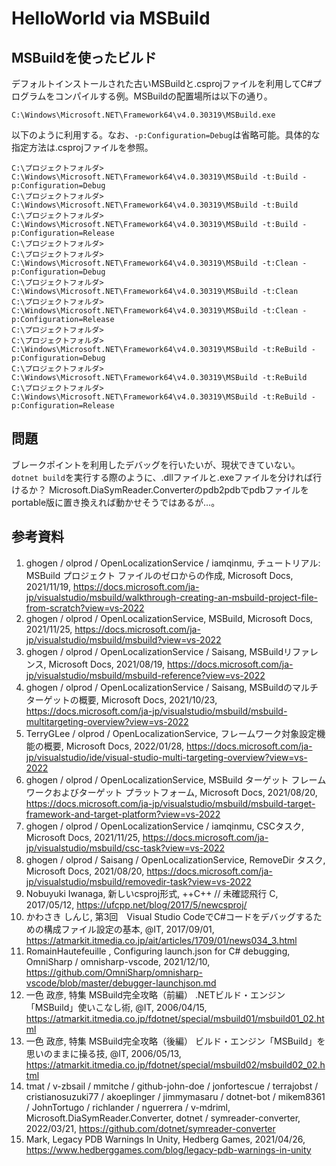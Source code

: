 # HelloWorld via MSBuild

## MSBuildを使ったビルド

デフォルトインストールされた古いMSBuildと.csprojファイルを利用してC#プログラムをコンパイルする例。MSBuildの配置場所は以下の通り。

`C:\Windows\Microsoft.NET\Framework64\v4.0.30319\MSBuild.exe`

以下のように利用する。なお、`-p:Configuration=Debug`は省略可能。具体的な指定方法は.csprojファイルを参照。

```shell
C:\プロジェクトフォルダ> C:\Windows\Microsoft.NET\Framework64\v4.0.30319\MSBuild -t:Build -p:Configuration=Debug
C:\プロジェクトフォルダ> C:\Windows\Microsoft.NET\Framework64\v4.0.30319\MSBuild -t:Build
C:\プロジェクトフォルダ> C:\Windows\Microsoft.NET\Framework64\v4.0.30319\MSBuild -t:Build -p:Configuration=Release
C:\プロジェクトフォルダ> 
C:\プロジェクトフォルダ> C:\Windows\Microsoft.NET\Framework64\v4.0.30319\MSBuild -t:Clean -p:Configuration=Debug
C:\プロジェクトフォルダ> C:\Windows\Microsoft.NET\Framework64\v4.0.30319\MSBuild -t:Clean
C:\プロジェクトフォルダ> C:\Windows\Microsoft.NET\Framework64\v4.0.30319\MSBuild -t:Clean -p:Configuration=Release
C:\プロジェクトフォルダ> 
C:\プロジェクトフォルダ> C:\Windows\Microsoft.NET\Framework64\v4.0.30319\MSBuild -t:ReBuild -p:Configuration=Debug
C:\プロジェクトフォルダ> C:\Windows\Microsoft.NET\Framework64\v4.0.30319\MSBuild -t:ReBuild
C:\プロジェクトフォルダ> C:\Windows\Microsoft.NET\Framework64\v4.0.30319\MSBuild -t:ReBuild -p:Configuration=Release
```

## 問題

ブレークポイントを利用したデバッグを行いたいが、現状できていない。`dotnet build`を実行する際のように、.dllファイルと.exeファイルを分ければ行けるか？
Microsoft.DiaSymReader.Converterのpdb2pdbでpdbファイルをportable版に置き換えれば動かせそうではあるが…。

## 参考資料

1. ghogen / olprod / OpenLocalizationService / iamqinmu, チュートリアル: MSBuild プロジェクト ファイルのゼロからの作成, Microsoft Docs, 2021/11/19, <https://docs.microsoft.com/ja-jp/visualstudio/msbuild/walkthrough-creating-an-msbuild-project-file-from-scratch?view=vs-2022>
1. ghogen / olprod / OpenLocalizationService, MSBuild, Microsoft Docs, 2021/11/25, <https://docs.microsoft.com/ja-jp/visualstudio/msbuild/msbuild?view=vs-2022>
1. ghogen / olprod / OpenLocalizationService / Saisang, MSBuildリファレンス, Microsoft Docs, 2021/08/19, <https://docs.microsoft.com/ja-jp/visualstudio/msbuild/msbuild-reference?view=vs-2022>
1. ghogen / olprod / OpenLocalizationService / Saisang, MSBuildのマルチターゲットの概要, Microsoft Docs, 2021/10/23, <https://docs.microsoft.com/ja-jp/visualstudio/msbuild/msbuild-multitargeting-overview?view=vs-2022>
1. TerryGLee / olprod / OpenLocalizationService, フレームワーク対象設定機能の概要, Microsoft Docs, 2022/01/28, <https://docs.microsoft.com/ja-jp/visualstudio/ide/visual-studio-multi-targeting-overview?view=vs-2022>
1. ghogen / olprod / OpenLocalizationService, MSBuild ターゲット フレームワークおよびターゲット プラットフォーム, Microsoft Docs, 2021/08/20, <https://docs.microsoft.com/ja-jp/visualstudio/msbuild/msbuild-target-framework-and-target-platform?view=vs-2022>
1. ghogen / olprod / OpenLocalizationService / iamqinmu, CSCタスク, Microsoft Docs, 2021/11/25, <https://docs.microsoft.com/ja-jp/visualstudio/msbuild/csc-task?view=vs-2022>
1. ghogen / olprod / Saisang / OpenLocalizationService, RemoveDir タスク, Microsoft Docs, 2021/08/20, <https://docs.microsoft.com/ja-jp/visualstudio/msbuild/removedir-task?view=vs-2022>
1. Nobuyuki Iwanaga, 新しいcsproj形式,  ++C++ // 未確認飛行 C, 2017/05/12, <https://ufcpp.net/blog/2017/5/newcsproj/>
1. かわさき しんじ, 第3回　Visual Studio CodeでC#コードをデバッグするための構成ファイル設定の基本, @IT, 2017/09/01, <https://atmarkit.itmedia.co.jp/ait/articles/1709/01/news034_3.html>
1. RomainHautefeuille , Configuring launch.json for C# debugging, OmniSharp / omnisharp-vscode, 2021/12/10, <https://github.com/OmniSharp/omnisharp-vscode/blob/master/debugger-launchjson.md>
1. 一色 政彦, 特集 MSBuild完全攻略（前編） .NETビルド・エンジン「MSBuild」使いこなし術, @IT, 2006/04/15, <https://atmarkit.itmedia.co.jp/fdotnet/special/msbuild01/msbuild01_02.html>
1. 一色 政彦, 特集 MSBuild完全攻略（後編） ビルド・エンジン「MSBuild」を思いのままに操る技, @IT, 2006/05/13, <https://atmarkit.itmedia.co.jp/fdotnet/special/msbuild02/msbuild02_02.html>
1. tmat / v-zbsail / mmitche / github-john-doe / jonfortescue / terrajobst / cristianosuzuki77 / akoeplinger / jimmymasaru / dotnet-bot / mikem8361 / JohnTortugo / richlander / nguerrera / v-mdriml, Microsoft.DiaSymReader.Converter, dotnet / symreader-converter, 2022/03/21, <https://github.com/dotnet/symreader-converter>
1. Mark, Legacy PDB Warnings In Unity, Hedberg Games, 2021/04/26, <https://www.hedberggames.com/blog/legacy-pdb-warnings-in-unity>
